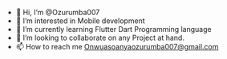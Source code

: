 - 👋 Hi, I’m @Ozurumba007
- 👀 I’m interested in Mobile development 
- 🌱 I’m currently learning Flutter Dart Programming language
- 💞️ I’m looking to collaborate on any Project at hand.
- 📫 How to reach me Onwuasoanyaozurumba007@gmail.com 

<!---
Ozurumba007/Ozurumba007 is a ✨ special ✨ repository because its `README.md` (this file) appears on your GitHub profile.
You can click the Preview link to take a look at your changes.
--->
